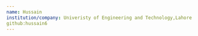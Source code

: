 ```yaml
---
name: Hussain
institution/company: Univeristy of Engineering and Technology,Lahore
github:hussain6
---
```

